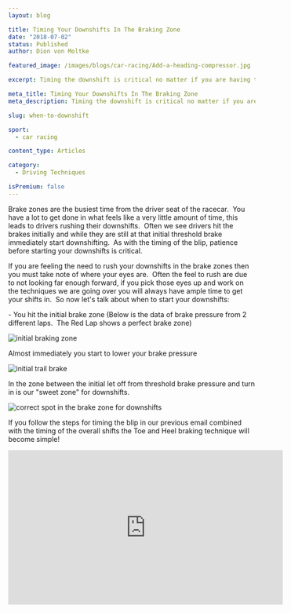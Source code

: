 ```yaml
---
layout: blog

title: Timing Your Downshifts In The Braking Zone
date: "2018-07-02"
status: Published
author: Dion von Moltke

featured_image: /images/blogs/car-racing/Add-a-heading-compressor.jpg

excerpt: Timing the downshift is critical no matter if you are having to heel toe or if you are in a paddleshift car. Find out the best timing for your downshifts here.

meta_title: Timing Your Downshifts In The Braking Zone
meta_description: Timing the downshift is critical no matter if you are having to heel toe or if you are in a paddleshift car. Find out the best timing for your downshifts here.

slug: when-to-downshift

sport:
  - car racing

content_type: Articles

category:
  - Driving Techniques

isPremium: false
---
```


Brake zones are the busiest time from the driver seat of the racecar.  You have a lot to get done in what feels like a very little amount of time, this leads to drivers rushing their downshifts.  Often we see drivers hit the brakes initially and while they are still at that initial threshold brake immediately start downshifting.  As with the timing of the blip, patience before starting your downshifts is critical.

If you are feeling the need to rush your downshifts in the brake zones then you must take note of where your eyes are.  Often the feel to rush are due to not looking far enough forward, if you pick those eyes up and work on the techniques we are going over you will always have ample time to get your shifts in.  So now let's talk about when to start your downshifts:

\- You hit the initial brake zone (Below is the data of brake pressure from 2 different laps.  The Red Lap shows a perfect brake zone)

![initial braking zone](https://blayze.io/assets/images/blogs/car-racing/heel-toe-braking-1.png)

Almost immediately you start to lower your brake pressure

![initial trail brake](https://blayze.io/assets/images/blogs/car-racing/heel-toe-braking-2.png)

In the zone between the initial let off from threshold brake pressure and turn in is our "sweet zone" for downshifts.

![correct spot in the brake zone for downshifts](https://blayze.io/assets/images/blogs/car-racing/heel-toe-braking-3.png)



If you follow the steps for timing the blip in our previous email combined with the timing of the overall shifts the Toe and Heel braking technique will become simple!

<iframe title="Blog iFrame" id="videoIframe" width="560" height="315" src="https://www.youtube.com/embed/VwXRIyLpIBM" frameborder="0" allow="accelerometer; autoplay; encrypted-media; gyroscope; picture-in-picture" allowfullscreen></iframe>
